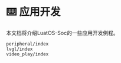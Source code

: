 # ⌨️ 应用开发

本文档将介绍LuatOS-Soc的一些应用开发例程。

```{toctree}
peripheral/index
lvgl/index
video_play/index
```
